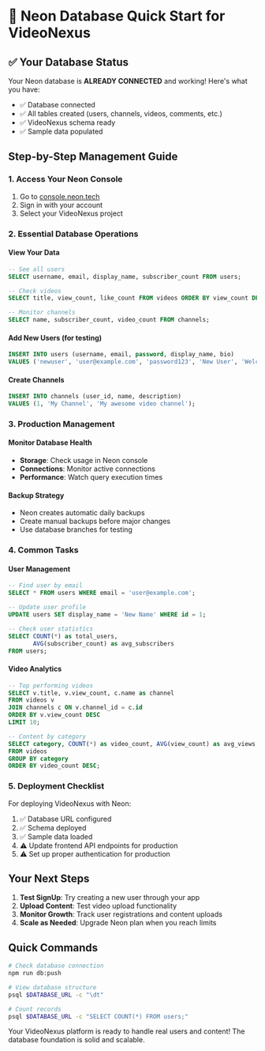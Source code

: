 # 🚀 Neon Database Quick Start for VideoNexus

## ✅ Your Database Status

Your Neon database is **ALREADY CONNECTED** and working! Here's what you have:

- ✅ Database connected
- ✅ All tables created (users, channels, videos, comments, etc.)
- ✅ VideoNexus schema ready
- ✅ Sample data populated

## Step-by-Step Management Guide

### 1. Access Your Neon Console
1. Go to [console.neon.tech](https://console.neon.tech)
2. Sign in with your account
3. Select your VideoNexus project

### 2. Essential Database Operations

#### View Your Data
```sql
-- See all users
SELECT username, email, display_name, subscriber_count FROM users;

-- Check videos
SELECT title, view_count, like_count FROM videos ORDER BY view_count DESC;

-- Monitor channels
SELECT name, subscriber_count, video_count FROM channels;
```

#### Add New Users (for testing)
```sql
INSERT INTO users (username, email, password, display_name, bio) 
VALUES ('newuser', 'user@example.com', 'password123', 'New User', 'Welcome to VideoNexus!');
```

#### Create Channels
```sql
INSERT INTO channels (user_id, name, description) 
VALUES (1, 'My Channel', 'My awesome video channel');
```

### 3. Production Management

#### Monitor Database Health
- **Storage**: Check usage in Neon console
- **Connections**: Monitor active connections
- **Performance**: Watch query execution times

#### Backup Strategy
- Neon creates automatic daily backups
- Create manual backups before major changes
- Use database branches for testing

### 4. Common Tasks

#### User Management
```sql
-- Find user by email
SELECT * FROM users WHERE email = 'user@example.com';

-- Update user profile
UPDATE users SET display_name = 'New Name' WHERE id = 1;

-- Check user statistics
SELECT COUNT(*) as total_users, 
       AVG(subscriber_count) as avg_subscribers 
FROM users;
```

#### Video Analytics
```sql
-- Top performing videos
SELECT v.title, v.view_count, c.name as channel
FROM videos v 
JOIN channels c ON v.channel_id = c.id 
ORDER BY v.view_count DESC 
LIMIT 10;

-- Content by category
SELECT category, COUNT(*) as video_count, AVG(view_count) as avg_views
FROM videos 
GROUP BY category 
ORDER BY video_count DESC;
```

### 5. Deployment Checklist

For deploying VideoNexus with Neon:

1. ✅ Database URL configured
2. ✅ Schema deployed
3. ✅ Sample data loaded
4. ⚠️ Update frontend API endpoints for production
5. ⚠️ Set up proper authentication for production

## Your Next Steps

1. **Test SignUp**: Try creating a new user through your app
2. **Upload Content**: Test video upload functionality
3. **Monitor Growth**: Track user registrations and content uploads
4. **Scale as Needed**: Upgrade Neon plan when you reach limits

## Quick Commands

```bash
# Check database connection
npm run db:push

# View database structure
psql $DATABASE_URL -c "\dt"

# Count records
psql $DATABASE_URL -c "SELECT COUNT(*) FROM users;"
```

Your VideoNexus platform is ready to handle real users and content! The database foundation is solid and scalable.